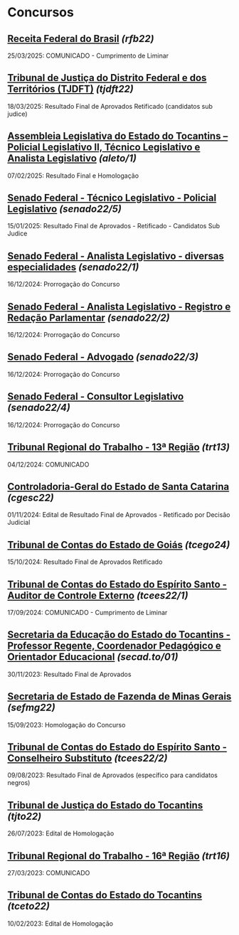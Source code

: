 # Concursos

## [Receita Federal do Brasil](./rfb22/) *(rfb22)*
25/03/2025: COMUNICADO - Cumprimento de Liminar

## [Tribunal de Justiça do Distrito Federal e dos Territórios (TJDFT)](./tjdft22/) *(tjdft22)*
18/03/2025: Resultado Final de Aprovados Retificado (candidatos sub judice)

## [Assembleia Legislativa do Estado do Tocantins – Policial Legislativo II, Técnico Legislativo e Analista Legislativo](./aleto-1/) *(aleto/1)*
07/02/2025: Resultado Final e Homologação

## [Senado Federal - Técnico Legislativo - Policial Legislativo](./senado22-5/) *(senado22/5)*
15/01/2025: Resultado Final de Aprovados - Retificado - Candidatos Sub Judice

## [Senado Federal - Analista Legislativo - diversas especialidades](./senado22-1/) *(senado22/1)*
16/12/2024: Prorrogação do Concurso 

## [Senado Federal - Analista Legislativo - Registro e Redação Parlamentar](./senado22-2/) *(senado22/2)*
16/12/2024: Prorrogação do Concurso 

## [Senado Federal - Advogado](./senado22-3/) *(senado22/3)*
16/12/2024: Prorrogação do Concurso 

## [Senado Federal - Consultor Legislativo](./senado22-4/) *(senado22/4)*
16/12/2024: Prorrogação do Concurso 

## [Tribunal Regional do Trabalho - 13ª Região](./trt13/) *(trt13)*
04/12/2024: COMUNICADO

## [Controladoria-Geral do Estado de Santa Catarina](./cgesc22/) *(cgesc22)*
01/11/2024: Edital de Resultado Final de Aprovados - Retificado por Decisão Judicial

## [Tribunal de Contas do Estado de Goiás](./tcego24/) *(tcego24)*
15/10/2024: Resultado Final de Aprovados Retificado

## [Tribunal de Contas do Estado do Espírito Santo - Auditor de Controle Externo](./tcees22-1/) *(tcees22/1)*
17/09/2024: COMUNICADO - Cumprimento de Liminar

## [Secretaria da Educação do Estado do Tocantins - Professor Regente, Coordenador Pedagógico e Orientador Educacional](./secad.to-01/) *(secad.to/01)*
30/11/2023: Resultado Final de Aprovados

## [Secretaria de Estado de Fazenda de Minas Gerais](./sefmg22/) *(sefmg22)*
15/09/2023: Homologação do Concurso

## [Tribunal de Contas do Estado do Espírito Santo - Conselheiro Substituto](./tcees22-2/) *(tcees22/2)*
09/08/2023: Resultado Final de Aprovados (específico para candidatos negros)

## [Tribunal de Justiça do Estado do Tocantins](./tjto22/) *(tjto22)*
26/07/2023: Edital de Homologação

## [Tribunal Regional do Trabalho - 16ª Região](./trt16/) *(trt16)*
27/03/2023: COMUNICADO

## [Tribunal de Contas do Estado do Tocantins](./tceto22/) *(tceto22)*
10/02/2023: Edital de Homologação
